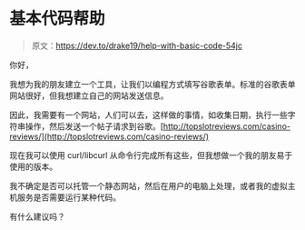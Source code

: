 # 基本代码帮助

> 原文：<https://dev.to/drake19/help-with-basic-code-54jc>

你好，

我想为我的朋友建立一个工具，让我们以编程方式填写谷歌表单。标准的谷歌表单网站很好，但我想建立自己的网站发送信息。

因此，我需要有一个网站，人们可以去，这样做的事情，如收集日期，执行一些字符串操作，然后发送一个帖子请求到谷歌。[http://topslotreviews.com/casino-reviews/](http://topslotreviews.com/casino-reviews/)

现在我可以使用 curl/libcurl 从命令行完成所有这些，但我想做一个我的朋友易于使用的版本。

我不确定是否可以托管一个静态网站，然后在用户的电脑上处理，或者我的虚拟主机服务是否需要运行某种代码。

有什么建议吗？